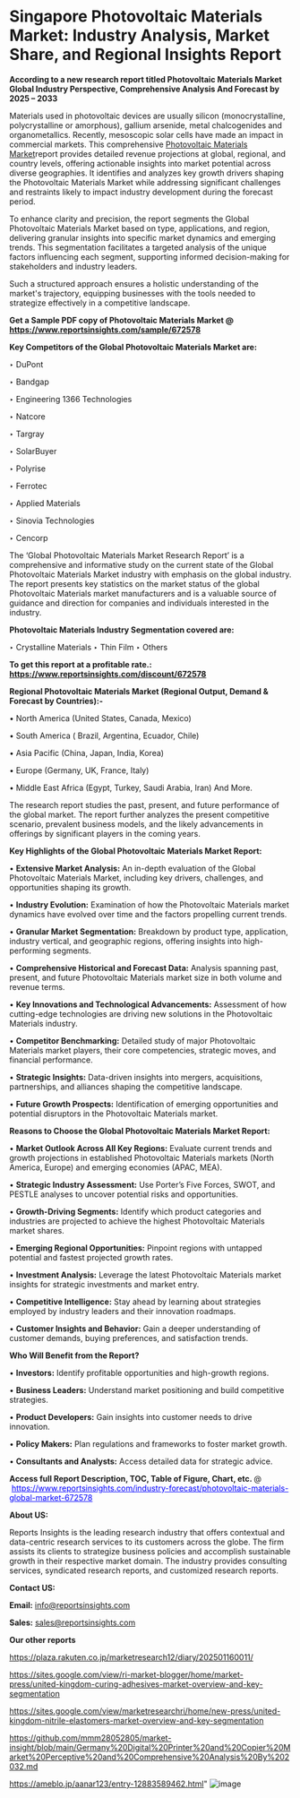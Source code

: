 # Singapore Photovoltaic Materials Market: Industry Analysis, Market Share, and Regional Insights Report

<strong>According to a new research report titled Photovoltaic Materials Market Global Industry Perspective, Comprehensive Analysis And Forecast by 2025 – 2033</strong>

Materials used in photovoltaic devices are usually silicon (monocrystalline, polycrystalline or amorphous), gallium arsenide, metal chalcogenides and organometallics. Recently, mesoscopic solar cells have made an impact in commercial markets. This comprehensive <a href=https://www.reportsinsights.com/sample/672578>Photovoltaic Materials Market</a>report provides detailed revenue projections at global, regional, and country levels, offering actionable insights into market potential across diverse geographies. It identifies and analyzes key growth drivers shaping the Photovoltaic Materials Market while addressing significant challenges and restraints likely to impact industry development during the forecast period.

To enhance clarity and precision, the report segments the Global Photovoltaic Materials Market based on type, applications, and region, delivering granular insights into specific market dynamics and emerging trends. This segmentation facilitates a targeted analysis of the unique factors influencing each segment, supporting informed decision-making for stakeholders and industry leaders.

Such a structured approach ensures a holistic understanding of the market's trajectory, equipping businesses with the tools needed to strategize effectively in a competitive landscape.

<strong>Get a Sample PDF copy of Photovoltaic Materials Market </strong><strong>@<a href=https://www.reportsinsights.com/sample/672578 style=color:#0000ff;> https://www.reportsinsights.com/sample/672578</a></strong></font>

<strong>Key Competitors of the Global Photovoltaic Materials Market are:</strong>

‣ DuPont

‣ Bandgap

‣ Engineering 1366 Technologies

‣ Natcore

‣ Targray

‣ SolarBuyer

‣ Polyrise

‣ Ferrotec

‣ Applied Materials

‣ Sinovia Technologies

‣ Cencorp

The ‘Global Photovoltaic Materials Market Research Report’ is a comprehensive and informative study on the current state of the Global Photovoltaic Materials Market industry with emphasis on the global industry. The report presents key statistics on the market status of the global Photovoltaic Materials market manufacturers and is a valuable source of guidance and direction for companies and individuals interested in the industry.

<strong>Photovoltaic Materials Industry Segmentation covered are:</strong>

‣ Crystalline Materials
‣ Thin Film
‣ Others

<strong>To get this report at a profitable rate.: <a href=https://www.reportsinsights.com/discount/672578 style=color:#0000ff;>https://www.reportsinsights.com/discount/672578</a></strong></font>

<strong>Regional Photovoltaic Materials Market (Regional Output, Demand &amp; Forecast by Countries):-</strong>

• North America (United States, Canada, Mexico)

• South America ( Brazil, Argentina, Ecuador, Chile)

• Asia Pacific (China, Japan, India, Korea)

• Europe (Germany, UK, France, Italy)

• Middle East Africa (Egypt, Turkey, Saudi Arabia, Iran) And More.

The research report studies the past, present, and future performance of the global market. The report further analyzes the present competitive scenario, prevalent business models, and the likely advancements in offerings by significant players in the coming years.

<strong>Key Highlights of the Global Photovoltaic Materials Market Report:</strong>

• <strong>Extensive Market Analysis:</strong> An in-depth evaluation of the Global Photovoltaic Materials Market, including key drivers, challenges, and opportunities shaping its growth.

• <strong>Industry Evolution:</strong> Examination of how the Photovoltaic Materials market dynamics have evolved over time and the factors propelling current trends.

• <strong>Granular Market Segmentation:</strong> Breakdown by product type, application, industry vertical, and geographic regions, offering insights into high-performing segments.

• <strong>Comprehensive Historical and Forecast Data:</strong> Analysis spanning past, present, and future Photovoltaic Materials market size in both volume and revenue terms.

• <strong>Key Innovations and Technological Advancements:</strong> Assessment of how cutting-edge technologies are driving new solutions in the Photovoltaic Materials industry.

• <strong>Competitor Benchmarking:</strong> Detailed study of major Photovoltaic Materials market players, their core competencies, strategic moves, and financial performance.

• <strong>Strategic Insights:</strong> Data-driven insights into mergers, acquisitions, partnerships, and alliances shaping the competitive landscape.

• <strong>Future Growth Prospects:</strong> Identification of emerging opportunities and potential disruptors in the Photovoltaic Materials market.

<strong>Reasons to Choose the Global Photovoltaic Materials Market Report:</strong>

• <strong>Market Outlook Across All Key Regions:</strong> Evaluate current trends and growth projections in established Photovoltaic Materials markets (North America, Europe) and emerging economies (APAC, MEA).

• <strong>Strategic Industry Assessment:</strong> Use Porter’s Five Forces, SWOT, and PESTLE analyses to uncover potential risks and opportunities.

• <strong>Growth-Driving Segments:</strong> Identify which product categories and industries are projected to achieve the highest Photovoltaic Materials market shares.

• <strong>Emerging Regional Opportunities:</strong> Pinpoint regions with untapped potential and fastest projected growth rates.

• <strong>Investment Analysis:</strong> Leverage the latest Photovoltaic Materials market insights for strategic investments and market entry.

• <strong>Competitive Intelligence:</strong> Stay ahead by learning about strategies employed by industry leaders and their innovation roadmaps.

• <strong>Customer Insights and Behavior:</strong> Gain a deeper understanding of customer demands, buying preferences, and satisfaction trends.

<strong>Who Will Benefit from the Report?</strong>

• <strong>Investors:</strong> Identify profitable opportunities and high-growth regions.

• <strong>Business Leaders:</strong> Understand market positioning and build competitive strategies.

• <strong>Product Developers:</strong> Gain insights into customer needs to drive innovation.

• <strong>Policy Makers:</strong> Plan regulations and frameworks to foster market growth.

• <strong>Consultants and Analysts:</strong> Access detailed data for strategic advice.
</ul>
<strong>Access full Report Description, TOC, Table of Figure, Chart, etc. </strong>@  <a href=https://www.reportsinsights.com/industry-forecast/photovoltaic-materials-global-market-672578 style=color:#0000ff;>https://www.reportsinsights.com/industry-forecast/photovoltaic-materials-global-market-672578</a></font>

<strong><strong>About US</strong>:</strong>

Reports Insights is the leading research industry that offers contextual and data-centric research services to its customers across the globe. The firm assists its clients to strategize business policies and accomplish sustainable growth in their respective market domain. The industry provides consulting services, syndicated research reports, and customized research reports.

<strong>Contact US:</strong>

<p class=""""><b>Email:</b> <a href=mailto:info@reportsinsights.com>info@reportsinsights.com</a></p>
<p class=""""><b>Sales:</b> <a href=mailto:sales@reportsinsights.com>sales@reportsinsights.com</a></p>

<strong>Our other reports</strong>

<a href=https://plaza.rakuten.co.jp/marketresearch12/diary/202501160011/>https://plaza.rakuten.co.jp/marketresearch12/diary/202501160011/</a>

<a href=https://sites.google.com/view/ri-market-blogger/home/market-press/united-kingdom-curing-adhesives-market-overview-and-key-segmentation>https://sites.google.com/view/ri-market-blogger/home/market-press/united-kingdom-curing-adhesives-market-overview-and-key-segmentation</a>

<a href=https://sites.google.com/view/marketresearchri/home/new-press/united-kingdom-nitrile-elastomers-market-overview-and-key-segmentation>https://sites.google.com/view/marketresearchri/home/new-press/united-kingdom-nitrile-elastomers-market-overview-and-key-segmentation</a>

<a href=https://github.com/mmm28052805/market-insight/blob/main/Germany%20Digital%20Printer%20and%20Copier%20Market%20Perceptive%20and%20Comprehensive%20Analysis%20By%202032.md>https://github.com/mmm28052805/market-insight/blob/main/Germany%20Digital%20Printer%20and%20Copier%20Market%20Perceptive%20and%20Comprehensive%20Analysis%20By%202032.md</a>

<a href=https://ameblo.jp/aanar123/entry-12883589462.html>https://ameblo.jp/aanar123/entry-12883589462.html</a>"
![image](https://github.com/user-attachments/assets/bbd07dcc-362e-44ab-9326-742e6ca000b5)

